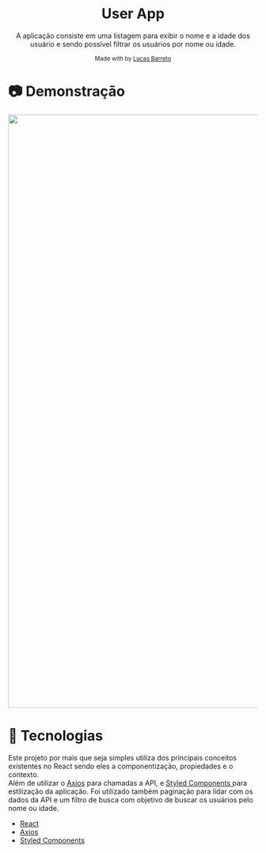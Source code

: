 <h1 align = "center">User App</h1>
<p align = "center">
    A aplicação consiste em uma listagem para exibir o nome e a idade dos usuário e sendo possível filtrar os usuários por nome ou idade.
</p>

<div align = "center">
  <sub> Made with by
    <a href="https://github.com/Lucas-barreto1"> Lucas Barreto </a>
  </sub>
</div>


# 📷 Demonstração 
<div align = "center">
    <img alt="example" width='1200' src="demo.gif" >
</div>

# 🚀 Tecnologias 
Este projeto por mais que seja simples utiliza dos principais conceitos existentes no React sendo eles a componentização, propiedades e o contexto. <br />
Além de utilizar o [Axios](https://www.npmjs.com/package/axios) para chamadas a API, e [Styled Components ](https://styled-components.com/) para estilização da aplicação. 
Foi utilizado também paginação para lidar com os dados da API e um filtro de busca com objetivo de buscar os usuários pelo nome ou idade.

* [React](https://reactjs.org/) 
* [Axios](https://www.npmjs.com/package/axios)
* [Styled Components ](https://styled-components.com/)  



